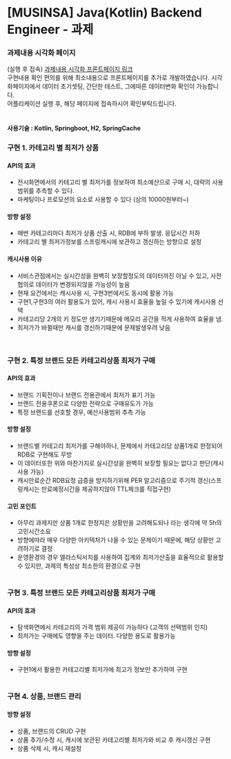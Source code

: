# [MUSINSA] Java(Kotlin) Backend Engineer - 과제

### 과제내용 시각화 페이지

(실행 후 접속) [과제내용 시각화 프론트페이지 링크](http://localhost:8080/musinsa/recommend)  
구현내용 확인 편의를 위해 최소내용으로 프론트페이지를 추가로 개발하였습니다.
시각화페이지에서 데이터 초기셋팅, 간단한 테스트, 그에따른 데이터변화 확인이 가능합니다.   
어플리케이션 실행 후, 해당 페이지에 접속하시어 확인부탁드립니다.  
<br>  
#### 사용기술  :  Kotlin, Springboot, H2, SpringCache

### 구현 1. 카테고리 별 최저가 상품
#### API의 효과
* 전시화면에서의 카테고리 별 최저가를 정보하여 최소예산으로 구매 시, 대략의 사용범위를 추측할 수 있다.
* 마케팅이나 프로모션의 요소로 사용할 수 있다 (상의 10000원부터~)       
#### 방향 설정
* 매번 카테고리마다 최저가 상품 산출 시, RDB에 부하 발생. 응답시간 저하
* 카테고리 별 최저가정보를 스프링캐시에 보관하고 갱신하는 방향으로 설정
#### 캐시사용 이유
* 서비스관점에서는 실시간성을 완벽히 보장할정도의 데이터까진 아닐 수 있고, 사전협의로 데이터가 변경되지않을 가능성이 높음
* 현재 요건에서는 캐시사용 시, 구현3번에서도 동시에 활용 가능
* 구현1,구현3의 여러 활용도가 있어, 캐시 사용시 효율을 높일 수 있기에 캐시사용 선택
* 카테고리당 2개의 키 정도만 생기기때문에 메모리 공간을 적게 사용하여 효율을 냄.
* 최저가가 바뀔때만 캐시를 갱신하기때문에 문제발생우려 낮음  
<br>

### 구현 2. 특정 브랜드 모든 카테고리상품 최저가 구매  
#### API의 효과
* 브랜드 기획전이나 브랜드 전용관에서 최저가 표기 가능
* 브랜드 전용쿠폰으로 다양한 전략으로 구매유도가 가능
* 특정 브랜드를 선호할 경우, 예산사용범위 추측 가능
#### 방향 설정
* 브랜드별 카테고리 최저가를 구해야하나, 문제에서 카테고리당 상품1개로 한정되어 RDB로 구현해도 무방
* 이 데이터또한 위와 마찬가지로 실시간성을 완벽히 보장할 필요는 없다고 판단(캐시사용 가능)
* 캐시만료순간 RDB요청 급증을 방지하기위해 PER 알고리즘으로 주기적 갱신(스프링캐시는 만료예정시간을 제공하지않아 TTL체크를 직접구현)
#### 고민 포인트
* 아무리 과제지만 상품 1개로 한정지은 상황만을 고려해도되나 라는 생각에 약 5h의 고민시간소요
* 방향에따라 매우 다양한 아키텍처가 나올 수 있는 문제이기 때문에, 해당 상황만 고려하기로 결정
* 운영환경의 경우 엘라스틱서치를 사용하여 집계와 최저가산출을 효율적으로 활용할 수 있지만, 과제의 특성상 최소한의 환경으로 구현  
  <br>    
### 구현 3. 특정 브랜드 모든 카테고리상품 최저가 구매
#### API의 효과
* 탐색화면에서 카테고리의 가격 범위 제공이 가능하다 (고객의 선택범위 인지)
* 최저가는 구매에도 영향을 주는 데이터. 다양한 용도로 활용가능
#### 방향 설정
* 구현1에서 활용한 카테고리별 최저가에 최고가 정보만 추가하여 구현  
  <br>
### 구현 4. 상품, 브랜드 관리
#### 방향 설정
* 상품, 브랜드의 CRUD 구현
* 상품 추가/수정 시, 캐시에 보관된 카테고리별 최저가와 비교 후 캐시갱신 구현
* 상품 삭제 시, 캐시 재설정



